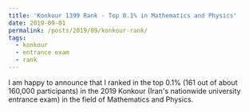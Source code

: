 ```yaml
---
title: 'Konkour 1399 Rank - Top 0.1% in Mathematics and Physics'
date: 2019-09-01
permalink: /posts/2019/09/konkour-rank/
tags:
  - konkour
  - entrance exam
  - rank
---
```


I am happy to announce that I ranked in the top 0.1% (161 out of about 160,000 participants) in the 2019 Konkour (Iran's nationwide university entrance exam) in the field of Mathematics and Physics.
